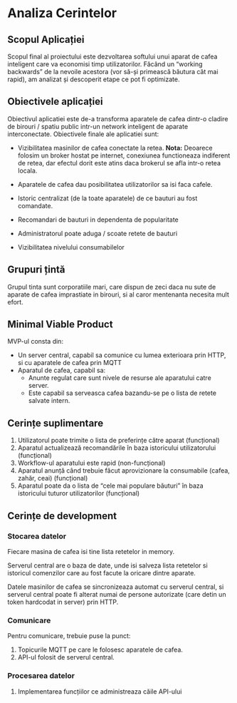 # Analiza Cerintelor

## Scopul Aplicației

Scopul final al proiectului este dezvoltarea softului unui aparat de cafea inteligent care va economisi timp utilizatorilor.
Făcând un “working backwards” de la nevoile acestora (vor să-și primească băutura cât mai rapid), am analizat și descoperit etape ce pot fi optimizate.

## Obiectivele aplicației

Obiectivul aplicatiei este de-a transforma aparatele de cafea dintr-o cladire de birouri / spatiu public intr-un network inteligent de aparate interconectate. Obiectivele finale ale aplicatiei sunt:

 * Vizibilitatea masinilor de cafea conectate la retea.
 **Nota:** Deoarece folosim un broker hostat pe internet, conexiunea functioneaza indiferent de retea, dar efectul dorit este atins daca brokerul se afla intr-o retea locala.

 * Aparatele de cafea dau posibilitatea utilizatorilor sa isi faca cafele.
 
 * Istoric centralizat (de la toate aparatele) de ce bauturi au fost comandate.
  
 * Recomandari de bauturi in dependenta de popularitate

 * Administratorul poate aduga / scoate retete de bauturi

 * Vizibilitatea nivelului consumabilelor

## Grupuri țintă

Grupul tinta sunt corporatiile mari, care dispun de zeci daca nu sute de aparate de cafea imprastiate in birouri, si al caror mentenanta necesita mult efort.

## Minimal Viable Product

MVP-ul consta din:
 * Un server central, capabil sa comunice cu lumea exterioara prin HTTP, si cu aparatele de cafea prin MQTT
 * Aparatul de cafea, capabil sa:
    * Anunte regulat care sunt nivele de resurse ale aparatului catre server.
    * Este capabil sa serveasca cafea bazandu-se pe o lista de retete salvate intern.

## Cerințe suplimentare

1. Utilizatorul poate trimite o lista de preferințe către aparat (funcțional)
1. Aparatul actualizează recomandările în baza istoricului utilizatorului (funcțional)
1. Workflow-ul aparatului este rapid (non-funcțional)
1. Aparatul anunță când trebuie făcut aprovizionare la consumabile (cafea, zahăr, ceai) (funcțional)
1. Aparatul poate da o lista de “cele mai populare băuturi” în baza istoricului tuturor utilizatorilor (funcțional)

## Cerințe de development

### Stocarea datelor

Fiecare masina de cafea isi tine lista retetelor in memory. 

Serverul central are o baza de date, unde isi salveza lista retetelor si istoricul comenzilor care au fost facute la oricare dintre aparate.

Datele masinilor de cafea se sincronizeaza automat cu serverul central, si serverul central poate fi alterat numai de persone autorizate (care detin un token hardcodat in server) prin HTTP.

### Comunicare

Pentru comunicare, trebuie puse la punct:
 1. Topicurile MQTT pe care le folosesc aparatele de cafea.
 2. API-ul folosit de serverul central.

### Procesarea datelor

1. Implementarea funcțiilor ce administreaza căile API-ului
